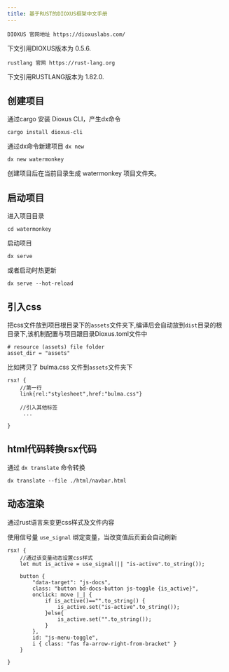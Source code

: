 ```yaml
---
title: 基于RUST的DIOXUS框架中文手册
---
```



`DIOXUS 官网地址 https://dioxuslabs.com/`

下文引用DIOXUS版本为 0.5.6.


`rustlang 官网 https://rust-lang.org `

下文引用RUSTLANG版本为  1.82.0.

## 创建项目

通过cargo 安装 Dioxus CLI，产生dx命令
```
cargo install dioxus-cli
```

通过dx命令新建项目 `dx new`
```
dx new watermonkey
```

创建项目后在当前目录生成 watermonkey 项目文件夹。

## 启动项目 

进入项目目录
```
cd watermonkey 
```

启动项目
```
dx serve
```

或者启动时热更新
```
dx serve --hot-reload
```

## 引入css

把css文件放到项目根目录下的`assets`文件夹下,编译后会自动放到`dist`目录的根目录下,该机制配置与项目跟目录Dioxus.toml文件中 
```
# resource (assets) file folder
asset_dir = "assets"
```

比如拷贝了 bulma.css 文件到`assets`文件夹下

```
rsx! {
    //第一行
    link{rel:"stylesheet",href:"bulma.css"}

    //引入其他标签
     ...

}
```

## html代码转换rsx代码

通过 `dx translate` 命令转换

```
dx translate --file ./html/navbar.html
```

## 动态渲染

通过rust语言来变更css样式及文件内容

使用信号量 `use_signal` 绑定变量，当改变值后页面会自动刷新


```
rsx! {
    //通过该变量动态设置css样式
    let mut is_active = use_signal(|| "is-active".to_string());

    button {
        "data-target": "js-docs",
        class: "button bd-docs-button js-toggle {is_active}",
        onclick: move |_| {
            if is_active()=="".to_string() {
                is_active.set("is-active".to_string());
            }else{
                is_active.set("".to_string());
            }
        },
        id: "js-menu-toggle",
        i { class: "fas fa-arrow-right-from-bracket" }
    }

}
```




